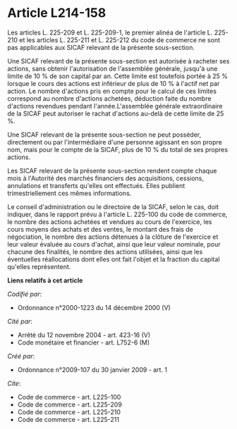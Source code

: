 # Article L214-158

Les articles L. 225-209 et L. 225-209-1, le premier alinéa de l'article L. 225-210 et les articles L. 225-211 et L. 225-212
du code de commerce ne sont pas applicables aux SICAF relevant de la présente sous-section. 

Une SICAF relevant de la présente sous-section est autorisée à racheter ses actions, sans obtenir l'autorisation de
l'assemblée générale, jusqu'à une limite de 10 % de son capital par an. Cette limite est toutefois portée à 25 % lorsque le
cours des actions est inférieur de plus de 10 % à l'actif net par action. Le nombre d'actions pris en compte pour le calcul
de ces limites correspond au nombre d'actions achetées, déduction faite du nombre d'actions revendues pendant
l'année.L'assemblée générale extraordinaire de la SICAF peut autoriser le rachat d'actions au-delà de cette limite de 25 %. 

Une SICAF relevant de la présente sous-section ne peut posséder, directement ou par l'intermédiaire d'une personne agissant
en son propre nom, mais pour le compte de la SICAF, plus de 10 % du total de ses propres actions. 

Les SICAF relevant de la présente sous-section rendent compte chaque mois à l'Autorité des marchés financiers des
acquisitions, cessions, annulations et transferts qu'elles ont effectués. Elles publient trimestriellement ces mêmes
informations. 

Le conseil d'administration ou le directoire de la SICAF, selon le cas, doit indiquer, dans le rapport prévu à l'article L.
225-100 du code de commerce, le nombre des actions achetées et vendues au cours de l'exercice, les cours moyens des achats et
des ventes, le montant des frais de négociation, le nombre des actions détenues à la clôture de l'exercice et leur valeur
évaluée au cours d'achat, ainsi que leur valeur nominale, pour chacune des finalités, le nombre des actions utilisées, ainsi
que les éventuelles réallocations dont elles ont fait l'objet et la fraction du capital qu'elles représentent.

**Liens relatifs à cet article**

_Codifié par_:

  - Ordonnance n°2000-1223 du 14 décembre 2000 (V)

_Cité par_:

  - Arrêté du 12 novembre 2004 - art. 423-16 (V)
  - Code monétaire et financier - art. L752-6 (M)

_Créé par_:

  - Ordonnance n°2009-107 du 30 janvier 2009 - art. 1

_Cite_:

  - Code de commerce - art. L225-100
  - Code de commerce - art. L225-209
  - Code de commerce - art. L225-210
  - Code de commerce - art. L225-211
